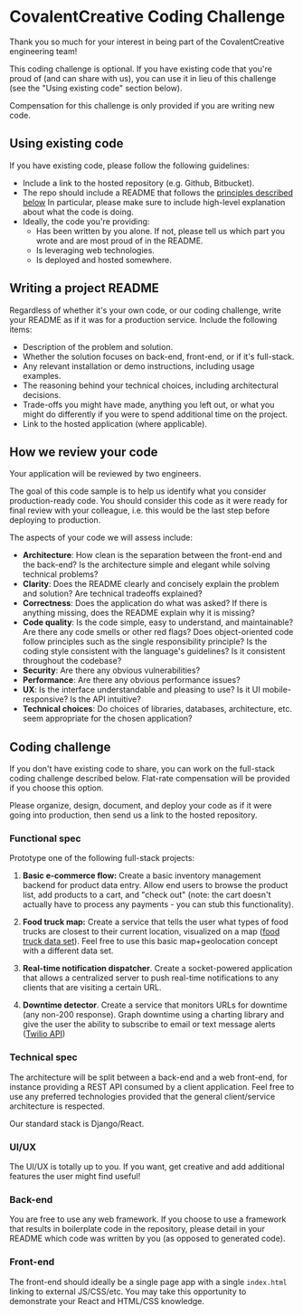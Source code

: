 
# CovalentCreative Coding Challenge

Thank you so much for your interest in being part of the CovalentCreative engineering team!

This coding challenge is optional. If you have existing code that you're proud of (and can share with us), you can use it in lieu of this challenge (see the "Using existing code" section below).

Compensation for this challenge is only provided if you are writing new code.

## Using existing code

If you have existing code, please follow the following guidelines:

* Include a link to the hosted repository (e.g. Github, Bitbucket).
* The repo should include a README that follows the [principles described below](#readme) In particular, please make sure to include high-level explanation about what the code is doing.
* Ideally, the code you're providing:
  * Has been written by you alone. If not, please tell us which part you wrote and are most proud of in the README.
  * Is leveraging web technologies.
  * Is deployed and hosted somewhere.


## Writing a project README

Regardless of whether it's your own code, or our coding challenge, write your README as if it was for a production service. Include the following items:

* Description of the problem and solution.
* Whether the solution focuses on back-end, front-end, or if it's full-stack.
* Any relevant installation or demo instructions, including usage examples.
* The reasoning behind your technical choices, including architectural decisions.
* Trade-offs you might have made, anything you left out, or what you might do differently if you were to spend additional time on the project.
* Link to the hosted application (where applicable).

## How we review your code

Your application will be reviewed by two engineers.

The goal of this code sample is to help us identify what you consider production-ready code. You should consider this code as it were ready for final review with your colleague, i.e. this would be the last step before deploying to production.

The aspects of your code we will assess include:

* **Architecture**: How clean is the separation between the front-end and the back-end? Is the architecture simple and elegant while solving technical problems?
* **Clarity**: Does the README clearly and concisely explain the problem and solution? Are technical tradeoffs explained?
* **Correctness**: Does the application do what was asked? If there is anything missing, does the README explain why it is missing?
* **Code quality**: Is the code simple, easy to understand, and maintainable?  Are there any code smells or other red flags? Does object-oriented code follow principles such as the single responsibility principle? Is the coding style consistent with the language's guidelines? Is it consistent throughout the codebase?
* **Security**: Are there any obvious vulnerabilities?
* **Performance**: Are there any obvious performance issues?
* **UX**: Is the interface understandable and pleasing to use? Is it UI mobile-responsive? Is the API intuitive?
* **Technical choices**: Do choices of libraries, databases, architecture, etc. seem appropriate for the chosen application?

## Coding challenge

If you don't have existing code to share, you can work on the full-stack coding challenge described below. Flat-rate compensation will be provided if you choose this option.

Please organize, design, document, and deploy your code as if it were going into production, then send us a link to the hosted repository.

### Functional spec

Prototype one of the following full-stack projects:

1. **Basic e-commerce flow:** Create a basic inventory management backend for product data entry. Allow end users to browse the product list, add products to a cart, and "check out" (note: the cart doesn't actually have to process any payments - you can stub this functionality).

2. **Food truck map:** Create a service that tells the user what types of food trucks are closest to their current location, visualized on a map ([food truck data set](https://data.sfgov.org/Economy-and-Community/Mobile-Food-Facility-Permit/rqzj-sfat)). Feel free to use this basic map+geolocation concept with a different data set.

3. **Real-time notification dispatcher**. Create a socket-powered application that allows a centralized server to push real-time notifications to any clients that are visiting a certain URL. 

4. **Downtime detector**. Create a service that monitors URLs for downtime (any non-200 response). Graph downtime using a charting library and give the user the ability to subscribe to email or text message alerts ([Twilio API](https://www.twilio.com/docs/api/rest))


### Technical spec

The architecture will be split between a back-end and a web front-end, for instance providing a REST API consumed by a client application. Feel free to use any preferred technologies provided that the general client/service architecture is respected.

Our standard stack is Django/React.

### UI/UX

The UI/UX is totally up to you. If you want, get creative and add additional features the user might find useful!

### Back-end

You are free to use any web framework. If you choose to use a framework that results in boilerplate code in the repository, please detail in your README which code was written by you (as opposed to generated code).

### Front-end

The front-end should ideally be a single page app with a single `index.html` linking to external JS/CSS/etc. You may take this opportunity to demonstrate your React and HTML/CSS knowledge.


